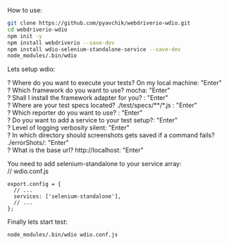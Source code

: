 How to use:
```bash
git clone https://github.com/pyavchik/webdriverio-wdio.git
cd webdriverio-wdio
npm init -y
npm install webdriverio --save-dev
npm install wdio-selenium-standalone-service --save-dev
node_modules/.bin/wdio
```
Lets setup wdio: 

? Where do you want to execute your tests? On my local machine: "Enter"<br>
? Which framework do you want to use? mocha: "Enter"<br>
? Shall I install the framework adapter for you? : "Enter"<br>
? Where are your test specs located? ./test/specs/**/*.js : "Enter"<br>
? Which reporter do you want to use? : "Enter"<br>
? Do you want to add a service to your test setup?: "Enter"<br> 
? Level of logging verbosity silent: "Enter"<br>
? In which directory should screenshots gets saved if a command fails? ./errorShots/: "Enter"<br>
? What is the base url? http://localhost: "Enter"<br>

You need to add selenium-standalone to your service array:<br>
// wdio.conf.js<br>
```code
export.config = {
  // ...
  services: ['selenium-standalone'],
  // ...
};
```

Finally lets start test:
```bash
node_modules/.bin/wdio wdio.conf.js
```

